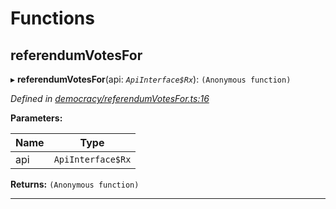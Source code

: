 

# Functions

<a id="referendumvotesfor"></a>

##  referendumVotesFor

▸ **referendumVotesFor**(api: *`ApiInterface$Rx`*): `(Anonymous function)`

*Defined in [democracy/referendumVotesFor.ts:16](https://github.com/polkadot-js/api/blob/9319cf1/packages/api-derive/src/democracy/referendumVotesFor.ts#L16)*

**Parameters:**

| Name | Type |
| ------ | ------ |
| api | `ApiInterface$Rx` |

**Returns:** `(Anonymous function)`

___

